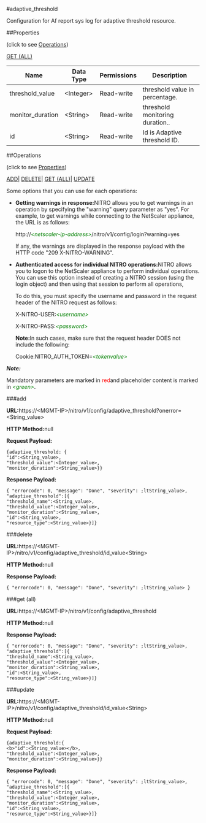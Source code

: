 #adaptive_threshold



Configuration for Af report sys log for adaptive threshold resource.





##Properties 

<span>(click to see [Operations](#operations))</span>

[GET (ALL)](#get-all)



<table><thead><tr><th>Name</th><th>Data Type</th><th>Permissions</th><th>Description</th></tr></thead><tbody><tr><td>threshold_value</td><td>&lt;Integer></td><td>Read-write</td><td>threshold value in percentage.</td></tr><tr><td>monitor_duration</td><td>&lt;String></td><td>Read-write</td><td>threshold monitoring duration..</td></tr><tr><td>id</td><td>&lt;String></td><td>Read-write</td><td>Id is Adaptive threshold ID.</td></tr></tbody></table>

##Operations 

<span>(click to see [Properties](#properties))</span>





[ADD](#all)| [DELETE](#delete)| [GET (ALL)](#get-)| [UPDATE](#update)





Some options that you can use for each operations:

<ul><li><p><b>Getting warnings in response:</b>NITRO allows you to get warnings in an operation by specifying the "warning" query parameter as "yes". For example, to get warnings while connecting to the NetScaler appliance, the URL is as follows:</p><p>http://<span style="color:green;font-style:italic;">&lt;netscaler-ip-address&gt;</span>/nitro/v1/config/login?warning=yes</p><p>If any, the warnings are displayed in the response payload with the HTTP code "209 X-NITRO-WARNING".</p></li><li><p><b>Authenticated access for individual NITRO operations:</b>NITRO allows you to logon to the NetScaler appliance to perform individual operations. You can use this option instead of creating a NITRO session (using the login object) and then using that session to perform all operations,</p><p>To do this, you must specify the username and password in the request header of the NITRO request as follows:</p><p>X-NITRO-USER:<span style="color:green;font-style:italic;">&lt;username&gt;</span></p><p>X-NITRO-PASS:<span style="color:green;font-style:italic;">&lt;password&gt;</span></p><p><b>Note:</b>In such cases, make sure that the request header DOES not include the following:</p><p>Cookie:NITRO_AUTH_TOKEN=<span style="color:green;font-style:italic;">&lt;tokenvalue&gt;</span></p></li></ul>







***Note:*** 

Mandatory parameters are marked in <span style="color:#FF0000;">red</span>and placeholder content is marked in <span style="color:green;font-style:italic">&lt;green&gt;</span>.



###add







<b>URL:</b>https://&lt;MGMT-IP&gt;/nitro/v1/config/adaptive_threshold?onerror=&lt;String_value&gt;

<b>HTTP Method:</b>null

<b>Request Payload: </b>

```
{adaptive_threshold: {
"id":<String_value>,
"threshold_value":<Integer_value>,
"monitor_duration":<String_value>}}
```

<b>Response Payload: </b>
```
{ "errorcode": 0, "message": "Done", "severity": ;ltString_value>, "adaptive_threshold":[{
"threshold_name":<String_value>,
"threshold_value":<Integer_value>,
"monitor_duration":<String_value>,
"id":<String_value>,
"resource_type":<String_value>}]}
```







###delete







<b>URL:</b>https://&lt;MGMT-IP&gt;/nitro/v1/config/adaptive_threshold/id_value&lt;String&gt;

<b>HTTP Method:</b>null

<b>Response Payload: </b>
```
{ "errorcode": 0, "message": "Done", "severity": ;ltString_value> }
```







###get (all)







<b>URL:</b>https://&lt;MGMT-IP&gt;/nitro/v1/config/adaptive_threshold

<b>HTTP Method:</b>null

<b>Response Payload: </b>
```
{ "errorcode": 0, "message": "Done", "severity": ;ltString_value>, "adaptive_threshold":[{
"threshold_name":<String_value>,
"threshold_value":<Integer_value>,
"monitor_duration":<String_value>,
"id":<String_value>,
"resource_type":<String_value>}]}
```







###update







<b>URL:</b>https://&lt;MGMT-IP&gt;/nitro/v1/config/adaptive_threshold/id_value&lt;String&gt;

<b>HTTP Method:</b>null

<b>Request Payload: </b>
```
{adaptive_threshold:{
<b>"id":<String_value></b>,
"threshold_value":<Integer_value>,
"monitor_duration":<String_value>}}
```

<b>Response Payload: </b>
```
{ "errorcode": 0, "message": "Done", "severity": ;ltString_value>, "adaptive_threshold":[{
"threshold_name":<String_value>,
"threshold_value":<Integer_value>,
"monitor_duration":<String_value>,
"id":<String_value>,
"resource_type":<String_value>}]}
```







